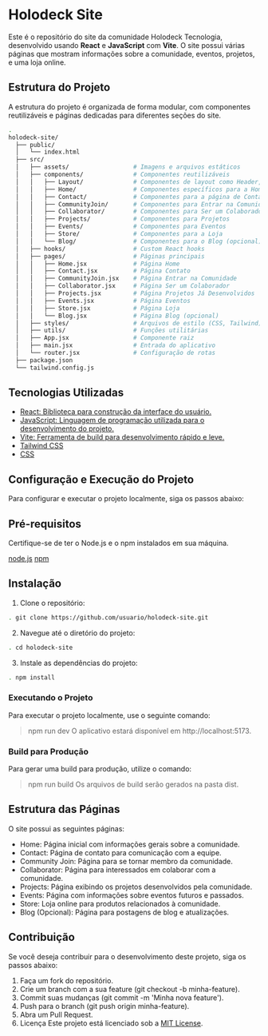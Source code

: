 # Holodeck Site

Este é o repositório do site da comunidade Holodeck Tecnologia, desenvolvido usando **React** e **JavaScript** com **Vite**. O site possui várias páginas que mostram informações sobre a comunidade, eventos, projetos, e uma loja online.

## Estrutura do Projeto
A estrutura do projeto é organizada de forma modular, com componentes reutilizáveis e páginas dedicadas para diferentes seções do site.

```bash
.
holodeck-site/
  ├── public/
  │   └── index.html
  ├── src/
  │   ├── assets/                  # Imagens e arquivos estáticos
  │   ├── components/              # Componentes reutilizáveis
  │   │   ├── Layout/              # Componentes de layout como Header, Footer, etc.
  │   │   ├── Home/                # Componentes específicos para a Home
  │   │   ├── Contact/             # Componentes para a página de Contato
  │   │   ├── CommunityJoin/       # Componentes para Entrar na Comunidade
  │   │   ├── Collaborator/        # Componentes para Ser um Colaborador
  │   │   ├── Projects/            # Componentes para Projetos
  │   │   ├── Events/              # Componentes para Eventos
  │   │   ├── Store/               # Componentes para a Loja
  │   │   └── Blog/                # Componentes para o Blog (opcional)
  │   ├── hooks/                   # Custom React hooks
  │   ├── pages/                   # Páginas principais
  │   │   ├── Home.jsx             # Página Home
  │   │   ├── Contact.jsx          # Página Contato
  │   │   ├── CommunityJoin.jsx    # Página Entrar na Comunidade
  │   │   ├── Collaborator.jsx     # Página Ser um Colaborador
  │   │   ├── Projects.jsx         # Página Projetos Já Desenvolvidos
  │   │   ├── Events.jsx           # Página Eventos
  │   │   ├── Store.jsx            # Página Loja
  │   │   └── Blog.jsx             # Página Blog (opcional)
  │   ├── styles/                  # Arquivos de estilo (CSS, Tailwind)
  │   ├── utils/                   # Funções utilitárias
  │   ├── App.jsx                  # Componente raiz
  │   ├── main.jsx                 # Entrada do aplicativo
  │   └── router.jsx               # Configuração de rotas
  ├── package.json
  └── tailwind.config.js
```
## Tecnologias Utilizadas

- <a href="https://reactjs.org/" target="_blank">React: Biblioteca para construção da interface do usuário.</a>
- <a href="https://developer.mozilla.org/en-US/docs/Web/JavaScript" target="_blank">JavaScript: Linguagem de programação utilizada para o desenvolvimento do projeto.</a>
- <a href="https://vitejs.dev/" target="_blank">Vite: Ferramenta de build para desenvolvimento rápido e leve.</a>
- <a href="https://tailwindcss.com/" target="_blank">Tailwind CSS</a>
- <a href="https://developer.mozilla.org/en-US/docs/Web/CSS" target="_blank">CSS</a>

## Configuração e Execução do Projeto
Para configurar e executar o projeto localmente, siga os passos abaixo:

## Pré-requisitos
Certifique-se de ter o Node.js e o npm instalados em sua máquina.

[node.js](https://nodejs.org/pt)
[npm](https://www.npmjs.com/)

## Instalação
1. Clone o repositório:
```bash
. git clone https://github.com/usuario/holodeck-site.git
```
2. Navegue até o diretório do projeto:
```bash
. cd holodeck-site
```
3. Instale as dependências do projeto:
```bash
. npm install
```
### Executando o Projeto
Para executar o projeto localmente, use o seguinte comando:

> npm run dev
O aplicativo estará disponível em http://localhost:5173.

### Build para Produção
Para gerar uma build para produção, utilize o comando:

> npm run build
Os arquivos de build serão gerados na pasta dist.

## Estrutura das Páginas
O site possui as seguintes páginas:

- Home: Página inicial com informações gerais sobre a comunidade.
- Contact: Página de contato para comunicação com a equipe.
- Community Join: Página para se tornar membro da comunidade.
- Collaborator: Página para interessados em colaborar com a comunidade.
- Projects: Página exibindo os projetos desenvolvidos pela comunidade.
- Events: Página com informações sobre eventos futuros e passados.
- Store: Loja online para produtos relacionados à comunidade.
- Blog (Opcional): Página para postagens de blog e atualizações.

## Contribuição
Se você deseja contribuir para o desenvolvimento deste projeto, siga os passos abaixo:

1. Faça um fork do repositório.
2. Crie um branch com a sua feature (git checkout -b minha-feature).
3. Commit suas mudanças (git commit -m 'Minha nova feature').
4. Push para o branch (git push origin minha-feature).
5. Abra um Pull Request.
6. Licença
Este projeto está licenciado sob a [MIT License](LICENSE).

